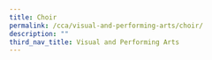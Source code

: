 ```yaml
---
title: Choir
permalink: /cca/visual-and-performing-arts/choir/
description: ""
third_nav_title: Visual and Performing Arts
---
```

